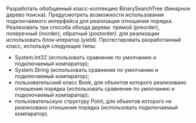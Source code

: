 Разработать обобщенный класс-коллекцию BinarySearchTree (бинарное дерево поиска). Предусмотреть возможности использования подключаемого интерфейса для реализации отношения порядка. Реализовать три способа обхода дерева: прямой (preorder), поперечный (inorder), обратный (postorder): для реализации использовать блок-итератор (yield). Протестировать разработанный класс, используя следующие типы:
* System.Int32 (использовать сравнение по умолчанию и подключаемый компаратор);
* System.String (использовать сравнение по умолчанию и подключаемый компаратор);
* пользовательский класс Book, для объектов которого реализовано отношения порядка (использовать сравнение по умолчанию и подключаемый компаратор);
* пользовательскую структуру Point, для объектов которого не реализовано отношения порядка (использовать подключаемый компаратор).
